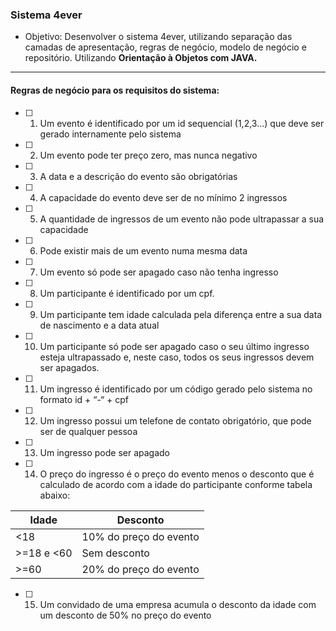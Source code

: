 ### Sistema 4ever

* Objetivo: 
    Desenvolver o sistema 4ever, utilizando separação das camadas de apresentação, regras de negócio, modelo de negócio e repositório.
    Utilizando **Orientação à Objetos com JAVA.**

<hr>

#### Regras de negócio para os requisitos do sistema:
- [ ] 1. Um evento é identificado por um id sequencial (1,2,3...) que deve ser gerado internamente pelo sistema
- [ ] 2. Um evento pode ter preço zero, mas nunca negativo
- [ ] 3. A data e a descrição do evento são obrigatórias
- [ ] 4. A capacidade do evento deve ser de no mínimo 2 ingressos
- [ ] 5. A quantidade de ingressos de um evento não pode ultrapassar a sua capacidade
- [ ] 6. Pode existir mais de um evento numa mesma data
- [ ] 7. Um evento só pode ser apagado caso não tenha ingresso
- [ ] 8. Um participante é identificado por um cpf. 
- [ ] 9. Um participante tem idade calculada pela diferença entre a sua data de nascimento e a data atual
- [ ] 10. Um participante só pode ser apagado caso o seu último ingresso esteja ultrapassado e, neste caso, todos os seus ingressos devem ser apagados.
- [ ] 11. Um ingresso é identificado por um código gerado pelo sistema no formato id + “-“ + cpf
- [ ] 12. Um ingresso possui um telefone de contato obrigatório, que pode ser de qualquer pessoa
- [ ] 13. Um ingresso pode ser apagado
- [ ] 14. O preço do ingresso é o preço do evento menos o desconto que é calculado de acordo com a idade do participante conforme tabela abaixo:

|Idade        |   Desconto               |
|-------------|--------------------------|
| <18         |   10% do preço do evento |
| >=18 e <60  |   Sem desconto           |
| >=60        |   20% do preço do evento |

- [ ] 15. Um convidado de uma empresa acumula o desconto da idade com um desconto de 50% no preço do evento

